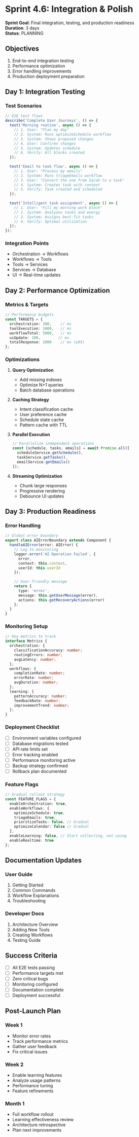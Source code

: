 # Sprint 4.6: Integration & Polish

**Sprint Goal**: Final integration, testing, and production readiness  
**Duration**: 3 days  
**Status**: PLANNING

## Objectives

1. End-to-end integration testing
2. Performance optimization
3. Error handling improvements
4. Production deployment preparation

## Day 1: Integration Testing

### Test Scenarios
```typescript
// E2E test flows
describe('Complete User Journeys', () => {
  test('Morning routine', async () => {
    // 1. User: "Plan my day"
    // 2. System: Runs optimizeSchedule workflow
    // 3. System: Shows proposed changes
    // 4. User: Confirms changes
    // 5. System: Updates schedule
    // 6. Verify: All blocks created
  });
  
  test('Email to task flow', async () => {
    // 1. User: "Process my emails"
    // 2. System: Runs triageEmails workflow
    // 3. User: "Convert the one from Sarah to a task"
    // 4. System: Creates task with context
    // 5. Verify: Task created and scheduled
  });
  
  test('Intelligent task assignment', async () => {
    // 1. User: "Fill my morning work block"
    // 2. System: Analyzes tasks and energy
    // 3. System: Assigns best-fit tasks
    // 4. Verify: Optimal utilization
  });
});
```

### Integration Points
- Orchestration → Workflows
- Workflows → Tools
- Tools → Services
- Services → Database
- UI → Real-time updates

## Day 2: Performance Optimization

### Metrics & Targets
```typescript
// Performance budgets
const TARGETS = {
  orchestration: 300,    // ms
  toolExecution: 1000,   // ms
  workflowTotal: 5000,   // ms
  uiUpdate: 100,        // ms
  totalResponse: 2000    // ms (p95)
};
```

### Optimizations
1. **Query Optimization**
   - Add missing indexes
   - Optimize N+1 queries
   - Batch database operations

2. **Caching Strategy**
   - Intent classification cache
   - User preference cache
   - Schedule state cache
   - Pattern cache with TTL

3. **Parallel Execution**
   ```typescript
   // Parallelize independent operations
   const [schedule, tasks, emails] = await Promise.all([
     scheduleService.getSchedule(),
     taskService.getTasks(),
     emailService.getEmails()
   ]);
   ```

4. **Streaming Optimization**
   - Chunk large responses
   - Progressive rendering
   - Debounce UI updates

## Day 3: Production Readiness

### Error Handling
```typescript
// Global error boundary
export class AIErrorBoundary extends Component {
  handleAIError(error: AIError) {
    // Log to monitoring
    logger.error('AI Operation Failed', {
      error,
      context: this.context,
      userId: this.userId
    });
    
    // User-friendly message
    return {
      type: 'error',
      message: this.getUserMessage(error),
      actions: this.getRecoveryActions(error)
    };
  }
}
```

### Monitoring Setup
```typescript
// Key metrics to track
interface Metrics {
  orchestration: {
    classificationAccuracy: number;
    routingErrors: number;
    avgLatency: number;
  };
  workflows: {
    completionRate: number;
    errorRate: number;
    avgDuration: number;
  };
  learning: {
    patternAccuracy: number;
    feedbackRate: number;
    improvementTrend: number;
  };
}
```

### Deployment Checklist
- [ ] Environment variables configured
- [ ] Database migrations tested
- [ ] API rate limits set
- [ ] Error tracking enabled
- [ ] Performance monitoring active
- [ ] Backup strategy confirmed
- [ ] Rollback plan documented

### Feature Flags
```typescript
// Gradual rollout strategy
const FEATURE_FLAGS = {
  enableOrchestration: true,
  enableWorkflows: {
    optimizeSchedule: true,
    triageEmails: true,
    prioritizeTasks: false, // Gradual
    optimizeCalendar: false // Gradual
  },
  enableLearning: false, // Start collecting, not using
  enableRealtime: true
};
```

## Documentation Updates

### User Guide
1. Getting Started
2. Common Commands
3. Workflow Explanations
4. Troubleshooting

### Developer Docs
1. Architecture Overview
2. Adding New Tools
3. Creating Workflows
4. Testing Guide

## Success Criteria

- [ ] All E2E tests passing
- [ ] Performance targets met
- [ ] Zero critical bugs
- [ ] Monitoring configured
- [ ] Documentation complete
- [ ] Deployment successful

## Post-Launch Plan

### Week 1
- Monitor error rates
- Track performance metrics
- Gather user feedback
- Fix critical issues

### Week 2
- Enable learning features
- Analyze usage patterns
- Performance tuning
- Feature refinements

### Month 1
- Full workflow rollout
- Learning effectiveness review
- Architecture retrospective
- Plan next improvements 